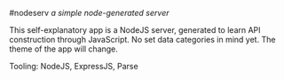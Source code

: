 <!-- >Under Construction -->

#nodeserv
*a simple node-generated server*

This self-explanatory app is a NodeJS server, generated to learn API construction through JavaScript.  No set data categories in mind yet.  The theme of the app will change.

Tooling: NodeJS, ExpressJS, Parse

